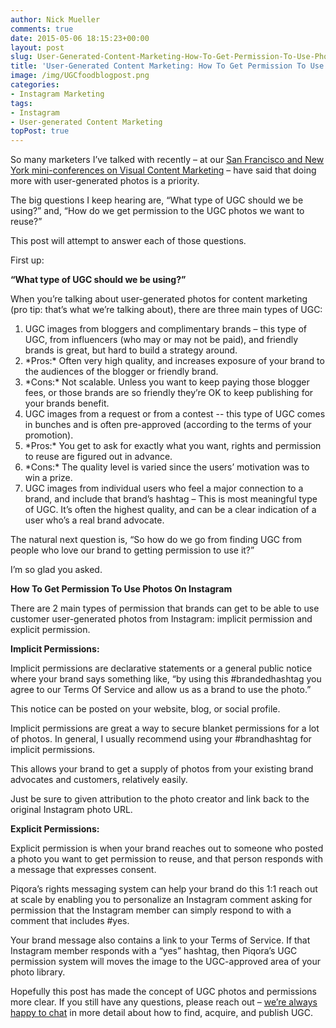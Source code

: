 ```yaml
---
author: Nick Mueller
comments: true
date: 2015-05-06 18:15:23+00:00
layout: post
slug: User-Generated-Content-Marketing-How-To-Get-Permission-To-Use-Photos-On-Instagram
title: 'User-Generated Content Marketing: How To Get Permission To Use Photos On Instagram'
image: /img/UGCfoodblogpost.png
categories: 
- Instagram Marketing
tags:
- Instagram
- User-generated Content Marketing
topPost: true
---
```


So many marketers I’ve talked with recently – at our [San Francisco and New York mini-conferences on Visual Content Marketing](https://www.youtube.com/watch?v=2DYfu5NYyPs) – have said that doing more with user-generated photos is a priority. 

The big questions I keep hearing are, “What type of UGC should we be using?” and, “How do we get permission to the UGC photos we want to reuse?”

This post will attempt to answer each of those questions.

First up:

<b>“What type of UGC should we be using?”</b>

When you’re talking about user-generated photos for content marketing (pro tip: that’s what we’re talking about), there are three main types of UGC:
<ol>
<li>UGC images from bloggers and complimentary brands – this type of UGC, from influencers (who may or may not be paid), and friendly brands is great, but hard to build a strategy around.</li>

<li>*Pros:* Often very high quality, and increases exposure of your brand to the audiences of the blogger or friendly brand.</li>

<li>*Cons:* Not scalable. Unless you want to keep paying those blogger fees, or those brands are so friendly they’re OK to keep publishing for your brands benefit.</li>

<li>UGC images from a request or from a contest -- this type of UGC comes in bunches and is often pre-approved (according to the terms of your promotion).</li>

<li>*Pros:* You get to ask for exactly what you want, rights and permission to reuse are figured out in advance.</li>

<li>*Cons:* The quality level is varied since the users’ motivation was to win a prize.</li>

<li>UGC images from individual users who feel a major connection to a brand, and include that brand’s hashtag – This is most meaningful type of UGC. It’s often the highest quality, and can be a clear indication of a user who’s a real brand advocate.</li>
</ol>
The natural next question is, “So how do we go from finding UGC from people who love our brand to getting permission to use it?”

I’m so glad you asked.

**How To Get Permission To Use Photos On Instagram**

There are 2 main types of permission that brands can get to be able to use customer user-generated photos from Instagram: implicit permission and explicit permission.

<b>Implicit Permissions:</b>

Implicit permissions are declarative statements or a general public notice where your brand says something like, “by using this #brandedhashtag you agree to our Terms Of Service and allow us as a brand to use the photo.” 

This notice can be posted on your website, blog, or social profile.

Implicit permissions are great a way to secure blanket permissions for a lot of photos. In general, I usually recommend using your #brandhashtag for implicit permissions.

This allows your brand to get a supply of photos from your existing brand advocates and customers, relatively easily. 

Just be sure to given attribution to the photo creator and link back to the original Instagram photo URL.

**Explicit Permissions:**

Explicit permission is when your brand reaches out to someone who posted a photo you want to get permission to reuse, and that person responds with a message that expresses consent.

Piqora’s rights messaging system can help your brand do this 1:1 reach out at scale by enabling you to personalize an Instagram comment asking for permission that the Instagram member can simply respond to with a comment that includes #yes<brand>. 

Your brand message also contains a link to your Terms of Service. If that Instagram member responds with a “yes<brand>” hashtag, then Piqora’s UGC permission system will moves the image to the UGC-approved area of your photo library.

Hopefully this post has made the concept of UGC photos and permissions more clear. If you still have any questions, please reach out – [we’re always happy to chat](http://www.piqora.com/get-a-demo/) in more detail about how to find, acquire, and publish UGC.
